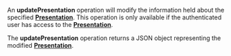 An **updatePresentation** operation will modify the information held about the specified [**Presentation**](#tag/presentations). This operation is only available if the authenticated user has access to the [**Presentation**](#tag/presentations).

The **updatePresentation** operation returns a JSON object representing the modified [**Presentation**](#tag/presentations).
